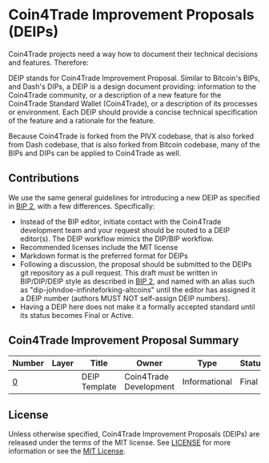 # Coin4Trade Improvement Proposals (DEIPs)

Coin4Trade projects need a way how to document their technical decisions and features. Therefore:

DEIP stands for Coin4Trade Improvement Proposal. Similar to Bitcoin's BIPs, and Dash's DIPs, a DEIP is a design document providing: information to the Coin4Trade community, or a description of a new feature for the Coin4Trade Standard Wallet (Coin4Trade), or a description of its processes or environment. Each DEIP should provide a concise technical specification of the feature and a rationale for the feature.

Because Coin4Trade is forked from the PIVX codebase, that is also forked from Dash codebase, that is also forked from Bitcoin codebase, many of the BIPs and DIPs can be applied to Coin4Trade as well. 

## Contributions

We use the same general guidelines for introducing a new DEIP as specified in [BIP 2](https://github.com/bitcoin/bips/blob/master/bip-0002.mediawiki), with a few differences. Specifically:

* Instead of the BIP editor, initiate contact with the Coin4Trade development team and your request should be routed to a DEIP editor(s). The DEIP workflow mimics the DIP/BIP workflow.
* Recommended licenses include the MIT license
* Markdown format is the preferred format for DEIPs
* Following a discussion, the proposal should be submitted to the DEIPs git repository as a pull request. This draft must be written in BIP/DIP/DEIP style as described in [BIP 2](https://github.com/bitcoin/bips/blob/master/bip-0002.mediawiki), and named with an alias such as "dip-johndoe-infiniteforking-altcoins" until the editor has assigned it a DEIP number (authors MUST NOT self-assign DEIP numbers).
* Having a DEIP here does not make it a formally accepted standard until its status becomes Final or Active.

## Coin4Trade Improvement Proposal Summary

Number | Layer | Title | Owner | Type | Status
--- | --- | --- | --- | --- | ---
[0](DEIP0000.md) |  | DEIP Template | Coin4Trade Development | Informational | Final

## License

Unless otherwise specified, Coin4Trade Improvement Proposals (DEIPs) are released under the terms of the MIT license. See [LICENSE](LICENSE) for more information or see the [MIT License](https://opensource.org/licenses/MIT).
